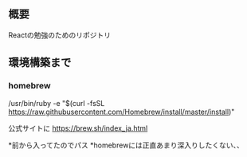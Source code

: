 ## 概要

Reactの勉強のためのリポジトリ

## 環境構築まで

### homebrew
/usr/bin/ruby -e "$(curl -fsSL https://raw.githubusercontent.com/Homebrew/install/master/install)"

公式サイトに
https://brew.sh/index_ja.html

*前から入ってたのでパス
*homebrewには正直あまり深入りしたくない、、

